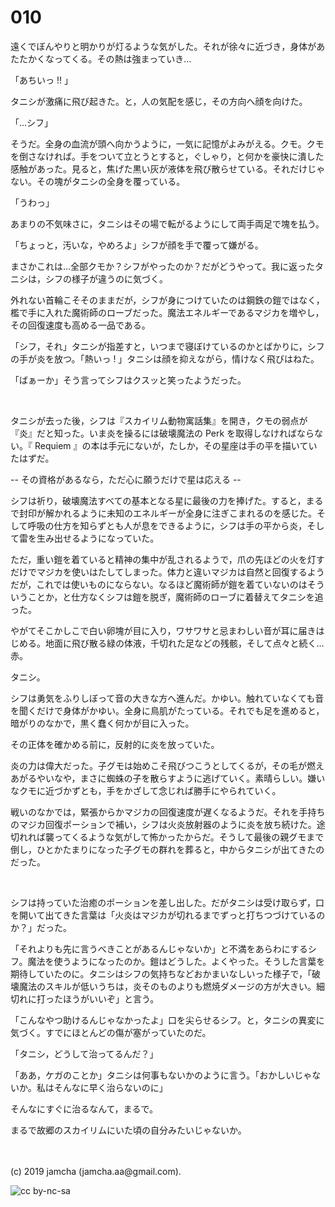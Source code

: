 

# 010

遠くでぼんやりと明かりが灯るような気がした。それが徐々に近づき，身体があたたかくなってくる。その熱は強まっていき…

「あちいっ !! 」

タニシが激痛に飛び起きた。と，人の気配を感じ，その方向へ顔を向けた。

「…シフ」

そうだ。全身の血流が頭へ向かうように，一気に記憶がよみがえる。クモ。クモを倒さなければ。手をついて立とうとすると，ぐしゃり，と何かを豪快に潰した感触があった。見ると，焦げた黒い灰が液体を飛び散らせている。それだけじゃない。その塊がタニシの全身を覆っている。

「うわっ」

あまりの不気味さに，タニシはその場で転がるようにして両手両足で塊を払う。

「ちょっと，汚いな，やめろよ」シフが顔を手で覆って嫌がる。

まさかこれは…全部クモか？シフがやったのか？だがどうやって。我に返ったタニシは，シフの様子が違うのに気づく。

外れない首輪こそそのままだが，シフが身につけていたのは鋼鉄の鎧ではなく，檻で手に入れた魔術師のローブだった。魔法エネルギーであるマジカを増やし，その回復速度も高める一品である。

「シフ，それ」タニシが指差すと，いつまで寝ぼけているのかとばかりに，シフの手が炎を放つ。「熱いっ ! 」タニシは顔を抑えながら，情けなく飛びはねた。

「ばぁーか」そう言ってシフはクスッと笑ったようだった。

<br>

タニシが去った後，シフは『スカイリム動物寓話集』を開き，クモの弱点が『炎』だと知った。いま炎を操るには破壊魔法の Perk を取得しなければならない。『 Requiem 』の本は手元にないが，たしか，その星座は手の平を描いていたはずだ。

-- その資格があるなら，ただ心に願うだけで星は応える -- 

シフは祈り，破壊魔法すべての基本となる星に最後の力を捧げた。すると，まるで封印が解かれるように未知のエネルギーが全身に注ぎこまれるのを感じた。そして呼吸の仕方を知らずとも人が息をできるように，シフは手の平から炎，そして雷を生み出せるようになっていた。

ただ，重い鎧を着ていると精神の集中が乱されるようで，爪の先ほどの火を灯すだけでマジカを使いはたしてしまった。体力と違いマジカは自然と回復するようだが，これでは使いものにならない。なるほど魔術師が鎧を着ていないのはそういうことか，と仕方なくシフは鎧を脱ぎ，魔術師のローブに着替えてタニシを追った。

やがてそこかしこで白い卵塊が目に入り，ワサワサと忌まわしい音が耳に届きはじめる。地面に飛び散る緑の体液，千切れた足などの残骸，そして点々と続く…赤。

タニシ。

シフは勇気をふりしぼって音の大きな方へ進んだ。かゆい。触れていなくても音を聞くだけで身体がかゆい。全身に鳥肌がたっている。それでも足を進めると，暗がりのなかで，黒く蠢く何かが目に入った。

その正体を確かめる前に，反射的に炎を放っていた。

炎の力は偉大だった。子グモは始めこそ飛びつこうとしてくるが，その毛が燃えあがるやいなや，まさに蜘蛛の子を散らすように逃げていく。素晴らしい。嫌いなクモに近づかずとも，手をかざして念じれば勝手にやられていく。

戦いのなかでは，緊張からかマジカの回復速度が遅くなるようだ。それを手持ちのマジカ回復ポーションで補い，シフは火炎放射器のように炎を放ち続けた。途切れれば襲ってくるような気がして怖かったからだ。そうして最後の親グモまで倒し，ひとかたまりになった子グモの群れを葬ると，中からタニシが出てきたのだった。

<br>

シフは持っていた治癒のポーションを差し出した。だがタニシは受け取らず，口を開いて出てきた言葉は「火炎はマジカが切れるまでずっと打ちつづけているのか？」だった。

「それよりも先に言うべきことがあるんじゃないか」と不満をあらわにするシフ。魔法を使うようになったのか。鎧はどうした。よくやった。そうした言葉を期待していたのに。タニシはシフの気持ちなどおかまいなしいった様子で，「破壊魔法のスキルが低いうちは，炎そのものよりも燃焼ダメージの方が大きい。細切れに打ったほうがいいぞ」と言う。

「こんなやつ助けるんじゃなかったよ」口を尖らせるシフ。と，タニシの異変に気づく。すでにほとんどの傷が塞がっていたのだ。

「タニシ，どうして治ってるんだ？」

「ああ，ケガのことか」タニシは何事もないかのように言う。「おかしいじゃないか。私はそんなに早く治らないのに」

そんなにすぐに治るなんて，まるで。

まるで故郷のスカイリムにいた頃の自分みたいじゃないか。

<br>
<br>
(c) 2019 jamcha (jamcha.aa@gmail.com).

![cc by-nc-sa](https://i.creativecommons.org/l/by-nc-sa/4.0/88x31.png)

